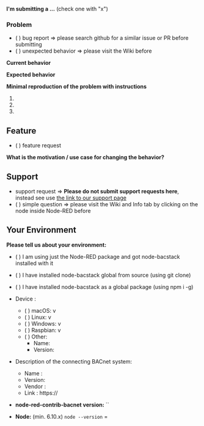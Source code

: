 <!--
IF YOU DON'T FILL OUT THE FOLLOWING INFORMATION WE MIGHT CLOSE YOUR ISSUE WITHOUT INVESTIGATING
-->

**I'm submitting a ...**  (check one with "x")

### Problem
 - ( ) bug report => please search github for a similar issue or PR before submitting
 - ( ) unexpected behavior => please visit the Wiki before
 
 **Current behavior**
 <!-- Describe how the bug or problem manifests. -->
 
 **Expected behavior**
 <!-- Describe what the behavior would be without the bug or problem. -->
 
 **Minimal reproduction of the problem with instructions**
 <!--
 If the current behavior is a bug or you can illustrate your feature request better with an example, 
 please provide the *STEPS TO REPRODUCE* and if possible a *MINIMAL DEMO FLOW* for Node-RED of the problem.
 -->
   1. 
   2. 
   3. 
   
 ## Feature
 - ( ) feature request
 
 **What is the motivation / use case for changing the behavior?**
 <!-- Describe the motivation or the concrete use case -->
 
 
 ## Support
 - support request => **Please do not submit support requests here**, instead see use [the link to our support page](https://bianco-royal.cloud/supporter/#/content/backer)
 - ( ) simple question => please visit the Wiki and Info tab by clicking on the node inside Node-RED before

## Your Environment
**Please tell us about your environment:**
<!-- system, BACnet server or client type, package manager, equipment, vendor info -->


  * ( ) I am using just the Node-RED package and got node-bacstack installed with it
  * ( ) I have installed node-bacstack global from source (using git clone)
  * ( ) I have installed node-bacstack as a global package (using npm i -g)
        
  * Device :
    
    - ( ) macOS: v 
    - ( ) Linux: v 
    - ( ) Windows: v 
    - ( ) Raspbian: v 
    - ( ) Other:
         - Name:
         - Version:
   
   * Description of the connecting BACnet system:
   
     - Name   :
     - Version:
     - Vendor :
     - Link   : https://
     
    
* **node-red-contrib-bacnet version:** ``
<!-- Check which is the hash of the last commit from node-red-contrib-bacnet that you have locally -->

* **Node:** (min. 6.10.x)
   `node --version` =


